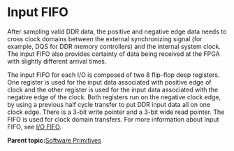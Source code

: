 # Input FIFO

After sampling valid DDR data, the positive and negative edge data needs to cross clock domains between the external synchronizing signal \(for example, DQS for DDR memory controllers\) and the internal system clock. The input FIFO also provides certainty of data being received at the FPGA with slightly different arrival times.

The input FIFO for each I/O is composed of two 8 flip-flop deep registers. One register is used for the input data associated with positive edge of clock and the other register is used for the input data associated with the negative edge of the clock. Both registers run on the negative clock edge, by using a previous half cycle transfer to put DDR input data all on one clock edge. There is a 3-bit write pointer and a 3-bit wide read pointer. The FIFO is used for clock domain transfers. For more information about Input FIFO, see [I/O FIFO](GUID-F7DE9451-C525-4975-9053-9CDCAAA2E884.md).

**Parent topic:**[Software Primitives](GUID-3F64B9AB-0327-4CAD-A811-E9D6B90377D3.md)

